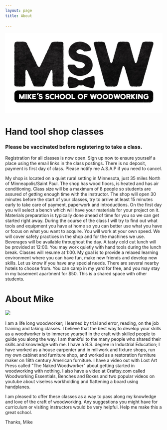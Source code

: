 ```yaml
---
layout: page
title: About

---
```

![](/uploads/msw-frontoptions1.jpg)

# Hand tool shop classes

### Please be vaccinated before registering to take a class.

Registration for all classes is now open. Sign up now to ensure yourself a place using the email links in the class postings. There is no deposit, payment is first day of class. Please notify me A.S.A.P if you need to cancel. 

My shop is located on a quiet rural setting in Minnesota, just 35 miles North of Minneapolis/Saint Paul. The shop has wood floors, is heated and has air conditioning. Class size will be a maximum of 8 people so students are assured of getting enough time with the instructor. The shop will open 30 minutes before the start of your classes, try to arrive at least 15 minutes early to take care of payment, paperwork and introductions. On the first day you will select a bench which will have your materials for your project on it. Materials preparation is typically done ahead of time for you so we can get started right away. During the course of the class I will try to find out what tools and equipment you have at home so you can better use what you have or focus on what you want to acquire. You will work at your own speed.  We will cover safety practices in the shop and for the machines we use. Beverages will be available throughout the day. A tasty cold cut lunch will be provided at 12:00. You may work quietly with hand tools during the lunch break. Classes will resume at 1:00.  My goal is to provide a relaxed learning environment where you can have fun, make new friends and develop new skills. Let us know if you have any special needs. There are several nearby hotels to choose from. You can camp in my yard for free, and you may stay in my basement apartment for $50. This is a shared space with other students.

# About Mike

![](/uploads/dsc_0017.JPG)

I am a life long woodworker; I learned by trial and error, reading, on the job training and taking classes. I believe that the best way to develop your skills as a woodworker is to immerse yourself in the craft with skilled people to guide you along the way. I am thankful to the many people who shared their skills and knowledge with me. I have a B.S. degree in Industrial Education; I have worked as a house carpenter and in millwork and fixture shops, run my own cabinet and furniture shop, and worked as a restoration furniture maker on 18th century American furniture. I have a video out with Lost Art Press called "The Naked Woodworker" about getting started in woodworking with nothing. I also have a video at Craftsy.com called Woodworking Essentials, Benches and Boxes and two popular videos on youtube about viseless workholding and flattening a board using handplanes.

I am pleased to offer these classes as a way to pass along my knowledge and love of the craft of woodworking. Any suggestions you might have for curriculum or visiting instructors would be very helpful. Help me make this a great school.

Thanks, Mike